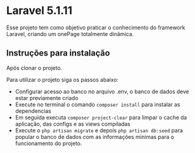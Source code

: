 # Laravel 5.1.11

Esse projeto tem como objetivo praticar o conhecimento do framework Laravel, criando um onePage totalmente dinâmica.

## Instruções para instalação

Após clonar o projeto.

Para utilizar o projeto siga os passos abaixo:

 - Configurar acesso ao banco no arquivo .env, o banco de dados deve estar previamente criado
 - Execute no terminal o comando `composer install` para instalar as dependencias
 - Em seguida executa `composer project-clear` para limpar o cache da aplicação, das configs e as views compiladas
 - Execute o `php artisan migrate` e depois `php artisan db:seed` para popular o banco de dados com as informações minimas para o funcionamento do projeto.
